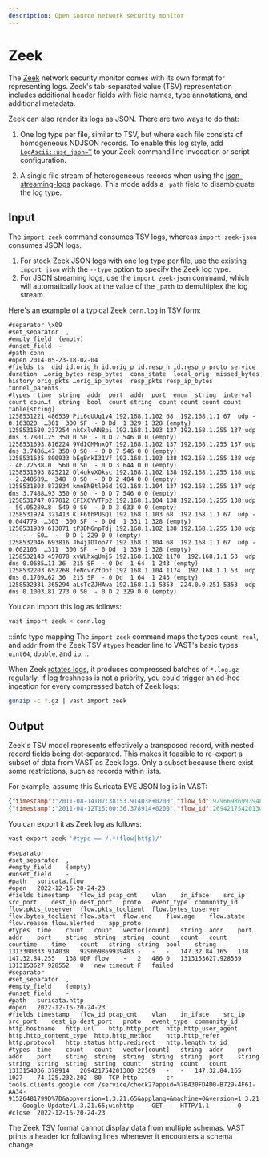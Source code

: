 ```yaml
---
description: Open source network security monitor
---
```


# Zeek

The [Zeek](https://zeek.org) network security monitor comes with its own format
for representing logs. Zeek's tab-separated value (TSV) representation includes
additional header fields with field names, type annotations, and additional
metadata.

Zeek can also render its logs as JSON. There are two ways to do that:

1. One log type per file, similar to TSV, but where each file consists of
   homogeneous NDJSON records. To enable this log style, add
   [`LogAscii::use_json=T`](https://docs.zeek.org/en/master/frameworks/logging.html)
   to your Zeek command line invocation or script configuration.

2. A single file stream of heterogeneous records when using the
   [json-streaming-logs](https://github.com/corelight/json-streaming-logs)
   package. This mode adds a `_path` field to disambiguate the log type.

## Input

The `import zeek` command consumes TSV logs, whereas `import zeek-json` consumes
JSON logs.

1. For stock Zeek JSON logs with one log type per file, use the existing `import
   json` with the `--type` option to specify the Zeek log type.
2. For JSON streaming logs, use the `import zeek-json` command, which will
   automatically look at the value of the `_path` to demultiplex the log stream.

Here's an example of a typical Zeek `conn.log` in TSV form:

```
#separator \x09
#set_separator  ,
#empty_field  (empty)
#unset_field  -
#path conn
#open 2014-05-23-18-02-04
#fields ts  uid id.orig_h id.orig_p id.resp_h id.resp_p proto service duration  …orig_bytes resp_bytes  conn_state  local_orig  missed_bytes  history orig_pkts …orig_ip_bytes  resp_pkts resp_ip_bytes tunnel_parents
#types  time  string  addr  port  addr  port  enum  string  interval  count coun…t  string  bool  count string  count count count count table[string]
1258531221.486539 Pii6cUUq1v4 192.168.1.102 68  192.168.1.1 67  udp - 0.163820  …301  300 SF  - 0 Dd  1 329 1 328 (empty)
1258531680.237254 nkCxlvNN8pi 192.168.1.103 137 192.168.1.255 137 udp dns 3.7801…25 350 0 S0  - 0 D 7 546 0 0 (empty)
1258531693.816224 9VdICMMnxQ7 192.168.1.102 137 192.168.1.255 137 udp dns 3.7486…47 350 0 S0  - 0 D 7 546 0 0 (empty)
1258531635.800933 bEgBnkI31Vf 192.168.1.103 138 192.168.1.255 138 udp - 46.72538…0  560 0 S0  - 0 D 3 644 0 0 (empty)
1258531693.825212 Ol4qkvXOksc 192.168.1.102 138 192.168.1.255 138 udp - 2.248589…  348  0 S0  - 0 D 2 404 0 0 (empty)
1258531803.872834 kmnBNBtl96d 192.168.1.104 137 192.168.1.255 137 udp dns 3.7488…93 350 0 S0  - 0 D 7 546 0 0 (empty)
1258531747.077012 CFIX6YVTFp2 192.168.1.104 138 192.168.1.255 138 udp - 59.05289…8  549 0 S0  - 0 D 3 633 0 0 (empty)
1258531924.321413 KlF6tbPUSQ1 192.168.1.103 68  192.168.1.1 67  udp - 0.044779  …303  300 SF  - 0 Dd  1 331 1 328 (empty)
1258531939.613071 tP3DM6npTdj 192.168.1.102 138 192.168.1.255 138 udp - - - - S0…  -  0 D 1 229 0 0 (empty)
1258532046.693816 Jb4jIDToo77 192.168.1.104 68  192.168.1.1 67  udp - 0.002103  …311  300 SF  - 0 Dd  1 339 1 328 (empty)
1258532143.457078 xvWLhxgUmj5 192.168.1.102 1170  192.168.1.1 53  udp dns 0.0685…11 36  215 SF  - 0 Dd  1 64  1 243 (empty)
1258532203.657268 feNcvrZfDbf 192.168.1.104 1174  192.168.1.1 53  udp dns 0.1709…62 36  215 SF  - 0 Dd  1 64  1 243 (empty)
1258532331.365294 aLsTcZJHAwa 192.168.1.1 5353  224.0.0.251 5353  udp dns 0.1003…81 273 0 S0  - 0 D 2 329 0 0 (empty)
```

You can import this log as follows:

```bash
vast import zeek < conn.log
```

:::info type mapping
The `import zeek` command maps the types `count`, `real`, and `addr` from the
Zeek TSV `#types` header line to VAST's basic types `uint64`, `double`, and
`ip`.
:::

When Zeek [rotates logs][zeek-log-rotation], it produces compressed batches of
`*.log.gz` regularly. If log freshness is not a priority, you could trigger an
ad-hoc ingestion for every compressed batch of Zeek logs:

```bash
gunzip -c *.gz | vast import zeek
```

[zeek-log-rotation]: https://docs.zeek.org/en/stable/frameworks/logging.html#rotation

## Output

Zeek's TSV model represents effectively a transposed record, with nested record
fields being dot-separated. This makes it feasible to re-export a subset of data
from VAST as Zeek logs. Only a subset because there exist some restrictions,
such as records within lists.

For example, assume this Suricata EVE JSON log is in VAST:

```json
{"timestamp":"2011-08-14T07:38:53.914038+0200","flow_id":929669869939483,"event_type":"flow","src_ip":"147.32.84.165","src_port":138,"dest_ip":"147.32.84.255","dest_port":138,"proto":"UDP","app_proto":"failed","flow":{"pkts_toserver":2,"pkts_toclient":0,"bytes_toserver":486,"bytes_toclient":0,"start":"2011-08-12T14:53:47.928539+0200","end":"2011-08-12T14:53:47.928552+0200","age":0,"state":"new","reason":"timeout","alerted":false}}
{"timestamp":"2011-08-12T15:00:36.378914+0200","flow_id":269421754201300,"pcap_cnt":22569,"event_type":"http","src_ip":"147.32.84.165","src_port":1027,"dest_ip":"74.125.232.202","dest_port":80,"proto":"TCP","tx_id":0,"http":{"hostname":"cr-tools.clients.google.com","url":"/service/check2?appid=%7B430FD4D0-B729-4F61-AA34-91526481799D%7D&appversion=1.3.21.65&applang=&machine=0&version=1.3.21.65&osversion=5.1&servicepack=Service%20Pack%202","http_user_agent":"Google Update/1.3.21.65;winhttp","http_method":"GET","protocol":"HTTP/1.1","length":0}}
```

You can export it as Zeek log as follows:

```bash
vast export zeek '#type == /.*(flow|http)/'
```

```
#separator 	
#set_separator	,
#empty_field	(empty)
#unset_field	-
#path	suricata.flow
#open	2022-12-16-20-24-23
#fields	timestamp	flow_id	pcap_cnt	vlan	in_iface	src_ip	src_port	dest_ip	dest_port	proto	event_type	community_id	flow.pkts_toserver	flow.pkts_toclient	flow.bytes_toserver	flow.bytes_toclient	flow.start	flow.end	flow.age	flow.state	flow.reason	flow.alerted	app_proto
#types	time	count	count	vector[count]	string	addr	port	addr	port	string	string	string	count	count	count	countime	time	count	string	string	bool	string
1313300333.914038	929669869939483	-	-	-	147.32.84.165	138	147.32.84.255	138	UDP	flow	-	2	486	0	1313153627.928539	1313153627.928552	0	new	timeout	F	failed
#separator 	
#set_separator	,
#empty_field	(empty)
#unset_field	-
#path	suricata.http
#open	2022-12-16-20-24-23
#fields	timestamp	flow_id	pcap_cnt	vlan	in_iface	src_ip	src_port	dest_ip	dest_port	proto	event_type	community_id	http.hostname	http.url	http.http_port	http.http_user_agent	http.http_content_type	http.http_method	http.http_refer	http.protocol	http.status	http.redirect	http.length	tx_id
#types	time	count	count	vector[count]	string	addr	port	addr	port	string	string	string	string	string	port	string	string	string	string	string	count	string	count	count
1313154036.378914	269421754201300	22569	-	-	147.32.84.165	1027	74.125.232.202	80	TCP	http	-	cr-tools.clients.google.com	/service/check2?appid=%7B430FD4D0-B729-4F61-AA34-91526481799D%7D&appversion=1.3.21.65&applang=&machine=0&version=1.3.21.65&osversion=5.1&servicepack=Service%20Pack%202	-	Google Update/1.3.21.65;winhttp	-	GET	-	HTTP/1.1	-	0
#close	2022-12-16-20-24-23
```

The Zeek TSV format cannot display data from multiple schemas. VAST prints a
header for following lines whenever it encounters a schema change.
